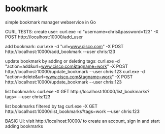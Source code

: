# bookmark
simple bookmark manager webservice in Go

CURL TESTS: create user: curl.exe -d "username=chris&password=123" -X POST http://localhost:10000/add_user

add bookmark: curl.exe -d "url=www.cisco.com" -X POST http://localhost:10000/add_bookmark --user chris:123

update bookmark by adding or deleting tags: curl.exe -d "action=add&url=www.cisco.com&tagname=work" -X POST http://localhost:10000/update_bookmark --user chris:123 curl.exe -d "action=delete&url=www.cisco.com&tagname=work" -X POST http://localhost:10000/update_bookmark --user chris:123

list bookmarks: curl.exe -X GET http://localhost:10000/list_bookmarks?tags= --user chris:123

list bookmarks filtered by tag curl.exe -X GET http://localhost:10000/list_bookmarks?tags=work --user chris:123

BASIC UI: visit http://localhost:10000/ to create an account, sign in and start adding bookmarks
